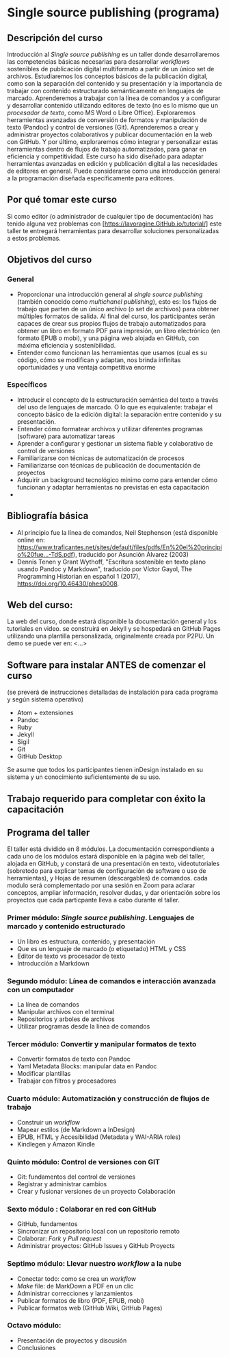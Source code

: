 # Single source publishing (programa)

## Descripción del curso

Introducción al *Single source publishing* es un taller donde desarrollaremos las competencias básicas necesarias para desarrollar _workflows_ sostenibles de publicación digital multiformato a partir de un único set de archivos. Estudiaremos los conceptos básicos de la publicación digital, como son la separación del contenido y su presentación y la importancia de trabajar con contenido estructurado semánticamente en lenguajes de marcado. Aprenderemos a trabajar con la línea de comandos y a configurar y desarrollar contenido utilizando editores de texto (no es lo mismo que un _procesador de texto_, como MS Word o Libre Office). Exploraremos herramientas avanzadas de conversión de formatos y manipulación de texto (Pandoc) y control de versiones (Git). Aprenderemos a crear y administrar proyectos colaborativos y publicar documentación en la web con GitHub. Y por último, exploraremos cómo integrar y personalizar estas herramientas dentro de flujos de trabajo automatizados, para ganar en eficiencia y competitividad. Este curso ha sido diseñado para adaptar herramientas avanzadas en edición y publicación digital a las necesidades de editores en general. Puede considerarse como una introducción general a la programación diseñada específicamente para editores.

## Por qué tomar este curso

Si como editor (o administrador de cualquier tipo de documentación) has tenido alguna vez problemas con [https://lavoragine.GitHub.io/tutorial/] este taller te entregará herramientas para desarrollar soluciones personalizadas a estos problemas.

## Objetivos del curso

### General
- Proporcionar una introducción general al _single source publishing_ (también conocido como *multichanel publishing*), esto es: los flujos de trabajo que parten de un único archivo (o set de archivos) para obtener múltiples formatos de salida. Al final del curso, los participantes serán capaces de crear sus propios flujos de trabajo automatizados para obtener un libro en formato PDF para impresión, un libro electrónico (en formato EPUB o mobi), y una página web alojada en GitHub, con máxima eficiencia y sostenibilidad.
- Entender como funcionan las herramientas que usamos (cual es su código, cómo se modifican y adaptan, nos brinda infinitas oportunidades y una ventaja competitiva enorme

### Específicos
- Introducir el concepto de la estructuración semántica del texto a través del uso de lenguajes de marcado. O lo que es equivalente: trabajar el concepto básico de la edición digital: la separación entre contenido y su presentación.
- Entender cómo formatear archivos y utilizar diferentes programas (software) para automatizar tareas
- Aprender a configurar y gestionar un sistema fiable y colaborativo de control de versiones
- Familiarizarse con técnicas de automatización de procesos
- Familiarizarse con técnicas de publicación de documentación de proyectos
- Adquirir un background tecnológico mínimo como para entender cómo funcionan y adaptar herramientas no previstas en esta capacitación
-
## Bibliografía básica

- Al principio fue la línea de comandos, Neil Stephenson (está disponible online en: <https://www.traficantes.net/sites/default/files/pdfs/En%20el%20principio%20fue...-TdS.pdf>), traducido por Asunción Álvarez (2003)
- Dennis Tenen y Grant Wythoff, "Escritura sostenible en texto plano usando Pandoc y Markdown", traducido por Víctor Gayol, The Programming Historian en español 1 (2017), https://doi.org/10.46430/phes0008.

## Web del curso:

La web del curso, donde estará disponible la documentación general y los tutoriales en video. se construirá en Jekyll y se hospedará en GitHub Pages utilizando una plantilla personalizada, originalmente creada por P2PU. Un demo se puede ver en:
<...>

## Software para instalar ANTES de comenzar el curso

(se preverá de instrucciones detalladas de instalación para cada programa y según sistema operativo)

- Atom + extensiones
- Pandoc
- Ruby
- Jekyll
- Sigil
- Git
- GitHub Desktop

Se asume que todos los participantes tienen inDesign instalado en su sistema y un conocimiento suficientemente de su uso.

## Trabajo requerido para completar con éxito la capacitación

## Programa del taller

El taller está dividido en 8 módulos. La documentación correspondiente a cada uno de los módulos estará disponible en la página web del taller, alojada en GitHub, y constará de una presentación en texto, videotutoriales (sobretodo para explicar temas de configuración de software o uso de herramientas), y Hojas de resumen (descargables) de comandos. cada modulo será complementado por una sesión en Zoom para aclarar conceptos, ampliar información, resolver dudas, y dar orientación sobre los proyectos que cada particpante lleva a cabo durante el taller.

### Primer módulo:   _Single source publishing_. Lenguajes de marcado y contenido estructurado

- Un libro es estructura, contenido, y presentación
- Que es un lenguaje de marcado (o etiquetado)
HTML y CSS
- Editor de texto vs procesador de texto
- Introducción a Markdown

### Segundo módulo: Línea de comandos e interacción avanzada con un computador

- La línea de comandos
- Manipular archivos con el terminal
- Repositorios y arboles de archivos
- Utilizar programas desde la linea de comandos

### Tercer módulo: Convertir y manipular formatos de texto

- Convertir formatos de texto con Pandoc
- Yaml  Metadata Blocks: manipular data en Pandoc
- Modificar plantillas
- Trabajar con filtros y procesadores

### Cuarto módulo: Automatización y construcción de flujos de trabajo


- Construir un _workflow_
- Mapear estilos (de Markdown a InDesign)
- EPUB, HTML y Accesibilidad (Metadata y WAI-ARIA roles)
- Kindlegen y Amazon Kindle

### Quinto módulo: Control de versiones con GIT

- Git: fundamentos del control de versiones
- Registrar y administrar cambios
- Crear y fusionar versiones de un proyecto
Colaboración

### Sexto módulo : Colaborar en red con GitHub
- GitHub, fundamentos
- Sincronizar un repositorio local con un repositorio remoto
- Colaborar: *Fork* y *Pull request*
- Administrar proyectos: GitHub Issues y GitHub Proyects

### Septimo módulo: Llevar nuestro *workflow* a la nube
- Conectar todo: como se crea un _workflow_
- *Make* file: de MarkDown a PDF en un clic
- Administrar correcciones y lanzamientos
- Publicar formatos de libro (PDF, EPUB, mobi)
- Publicar formatos web (GitHub Wiki, GitHub Pages)

### Octavo módulo:
- Presentación de proyectos y discusión
- Conclusiones
